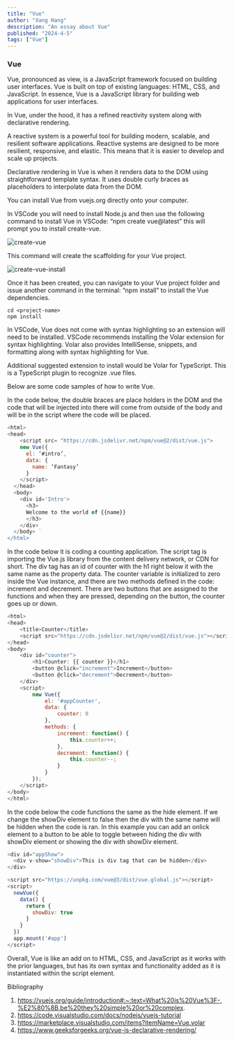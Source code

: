 ```yaml
---
title: "Vue"
author: "Xang Hang"
description: "An essay about Vue"
published: "2024-4-5"
tags: ["Vue"]
---
```


### Vue

Vue, pronounced as view, is a JavaScript framework focused on building user interfaces. Vue is built on top of existing languages: HTML, CSS, and JavaScript.  In essence, Vue is a JavaScript library for building web applications for user interfaces.

In Vue, under the hood, it has a refined reactivity system along with declarative rendering. 

A reactive system is a powerful tool for building modern, scalable, and resilient software applications. Reactive systems are designed to be more resilient, responsive, and elastic. This means that it is easier to develop and scale up projects. 

Declarative rendering in Vue is when it renders data to the DOM using straightforward template syntax. It uses double curly braces as placeholders to interpolate data from the DOM.

You can install Vue from vuejs.org directly onto your computer. 

In VSCode you will need to install Node.js and then use the following command to install Vue in VSCode: “npm create vue@latest” this will prompt you to install create-vue. 


![create-vue](https://code.visualstudio.com/assets/docs/nodejs/vuejs/create-vue.png)

This command will create the scaffolding for your Vue project.

![create-vue-install](https://code.visualstudio.com/assets/docs/nodejs/vuejs/vue-app-scaffolding.png)


Once it has been created, you can navigate to your Vue project folder and issue another command in the terminal: “npm install” to install the Vue dependencies.

```
cd <project-name>
npm install
```

In VSCode, Vue does not come with syntax highlighting so an extension will need to be installed. VSCode recommends installing the Volar extension for syntax highlighting. Volar also provides IntelliSense, snippets, and formatting along with syntax highlighting for Vue.



Additional suggested extension to install would be Volar for TypeScript. This is a TypeScript plugin to recognize .vue files. 

Below are some code samples of how to write Vue.

In the code below, the double braces are place holders in the DOM and the code that will be injected into there will come from outside of the body and will be in the script where the code will be placed. 

```js
<html> 
<head> 
	<script src= "https://cdn.jsdelivr.net/npm/vue@2/dist/vue.js"> 
  	new Vue({
      el: ‘#intro’,
      data: { 
        name: ‘Fantasy’
      }
    </script> 
  </head> 
  <body> 
    <div id='Intro'> 
      <h3> 
      Welcome to the world of {{name}} 
      </h3> 
    </div> 
  </body> `
</html>
```


In the code below it is coding a counting application. The script tag is importing the Vue.js library from the content delivery network, or CDN for short. The div tag has an id of counter with the h1 right below it with the same name as the property data. The counter variable is initialized to zero inside the Vue instance, and there are two methods defined in the code: increment and decrement. There are two buttons that are assigned to the functions and when they are pressed, depending on the button, the counter goes up or down. 

```js
<html>
<head>
    <title>Counter</title>
    <script src="https://cdn.jsdelivr.net/npm/vue@2/dist/vue.js"></script>
</head>
<body>
    <div id="counter">
        <h1>Counter: {{ counter }}</h1>
        <button @click="increment">Increment</button>
        <button @click="decrement">Decrement</button>
    </div>
    <script>
        new Vue({
            el: '#appCounter',
            data: {
                counter: 0
            },
            methods: {
                increment: function() {
                    this.counter++;
                },
                decrement: function() {
                    this.counter--;
                }
            }
        });
    </script>
</body>
</html>
```

In the code below the code functions the same as the hide element. If we change the showDiv element to false then the div with the same name will be hidden when the code is ran. In this example you can add an onlick element to a button to be able to toggle between hiding the div with showDiv element or showing the div with showDiv element.


```js
<div id="appShow">
  <div v-show="showDiv">This is div tag that can be hidden</div>
</div>

<script src="https://unpkg.com/vue@3/dist/vue.global.js"></script>
<script>
  newVue({
    data() {
      return {
        showDiv: true
      }
    }
  })
  app.mount('#app')
</script>
```


Overall, Vue is like an add on to HTML, CSS, and JavaScript as it works with the prior languages, but has its own syntax and functionality added as it is instantiated within the script element. 

Bibliography 

1. https://vuejs.org/guide/introduction#:~:text=What%20is%20Vue%3F-,%E2%80%8B,be%20they%20simple%20or%20complex.
2. https://code.visualstudio.com/docs/nodejs/vuejs-tutorial
3. https://marketplace.visualstudio.com/items?itemName=Vue.volar
4. https://www.geeksforgeeks.org/vue-js-declarative-rendering/
